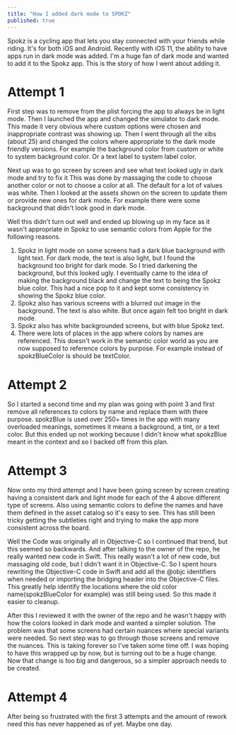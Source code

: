```yaml
---
title: "How I added dark mode to SPOKZ"
published: true
---
```


Spokz is a cycling app that lets you stay connected with your friends while riding. It's for both iOS and Android. Recently with iOS 11, the ability to have apps run in dark mode was added. I'm a huge fan of dark mode and wanted to add it to the Spokz app. This is the story of how I went about adding it.

# Attempt 1

First step was to remove from the plist forcing the app to always be in light mode. Then I launched the app and changed the simulator to dark mode. This made it very obvious where custom options were chosen and inappropriate contrast was showing up. Then I went through all the xibs (about 25) and changed the colors where appropriate to the dark mode friendly versions. For example the background color from custom or white to system background color. Or a text label to system label color.

Next up was to go screen by screen and see what text looked ugly in dark mode and try to fix it This was done by massaging the code to choose another color or not to choose a color at all. The default for a lot of values was white. Then I looked at the assets shown on the screen to update them or provide new ones for dark mode. For example there were some background that didn't look good in dark mode.

Well this didn't turn out well and ended up blowing up in my face as it wasn't appropriate in Spokz to use semantic colors from Apple for the following reasons.
1. Spokz in light mode on some screens had a dark blue background with light text. For dark mode, the text is also light, but I found the background too bright for dark mode. So I tried darkening the background, but this looked ugly. I eventually came to the idea of making the background black and change the text to being the Spokz blue color. This had a nice pop to it and kept some consistency in showing the Spokz blue color.
2. Spokz also has various screens with a blurred out image in the background. The text is also white. But once again felt too bright in dark mode.
3. Spokz also has white backgrounded screens, but with blue Spokz text.
4. There were lots of places in the app where colors by names are referenced. This doesn't work in the semantic color world as you are now supposed to reference colors by purpose. For example instead of spokzBlueColor is should be textColor.

# Attempt 2

So I started a second time and my plan was going with point 3 and first remove all references to colors by name and replace them with there purpose. spokzBlue is used over 250+ times in the app with many overloaded meanings, sometimes it means a background, a tint, or a text color. But this ended up not working because I didn't know what spokzBlue meant in the context and so I backed off from this plan.

# Attempt 3

Now onto my third attempt and I have been going screen by screen creating having a consistent dark and light mode for each of the 4 above different type of screens. Also using semantic colors to define the names and have them defined in the asset catalog so it's easy to see. This has still been tricky getting the subtleties right and trying to make the app more consistent across the board.

Well the Code was originally all in Objective-C so I continued that trend, but this seemed so backwards. And after talking to the owner of the repo, he really wanted new code in Swift. This really wasn't a lot of new code, but massaging old code, but I didn't want it in Objective-C. So I spent hours rewriting the Objective-C code in Swift and add all the @objc identifiers when needed or importing the bridging header into the Objective-C files. This greatly help identify the locations where the old color name(spokzBlueColor for example) was still being used. So this made it easier to cleanup.

After this I reviewed it with the owner of the repo and he wasn't happy with how the colors looked in dark mode and wanted a simpler solution. The problem was that some screens had certain nuances where special variants were needed. So next step was to go through those screens and remove the nuances. This is taking forever so I've taken some time off. I was hoping to have this wrapped up by now, but is turning out to be a huge change. Now that change is too big and dangerous, so a simpler approach needs to be created.

# Attempt 4

After being so frustrated with the first 3 attempts and the amount of rework need this has never happened as of yet. Maybe one day.
